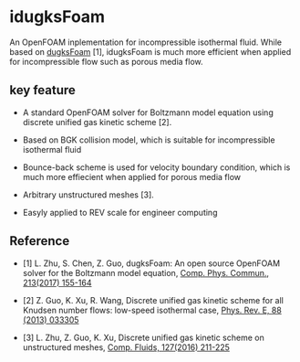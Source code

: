 # idugksFoam

An OpenFOAM inplementation for  incompressible isothermal fluid. While based on [dugksFoam][1] \[1\], idugksFoam is much more efficient when applied for incompressible flow such as porous media flow.

## key feature

- A standard OpenFOAM solver for Boltzmann model equation using discrete unified gas kinetic scheme \[2\].

- Based on BGK collision model, which is suitable for incompressible isothermal fluid

- Bounce-back scheme is used for velocity boundary condition, which is much more effiecient when applied for porous media flow

- Arbitrary unstructured meshes \[3\].

- Easyly applied to REV scale for engineer computing

## Reference

- \[1\] L. Zhu, S. Chen, Z. Guo, dugksFoam: An open source OpenFOAM solver for the Boltzmann model equation, [Comp. Phys. Commun., 213(2017) 155-164][2]

- \[2\] Z. Guo, K. Xu, R. Wang, Discrete unified gas kinetic scheme for all Knudsen number flows: low-speed isothermal case, [Phys. Rev. E, 88 (2013) 033305][3]

- \[3\] L. Zhu, Z. Guo, K. Xu, Discrete unified gas kinetic scheme on unstructured meshes, [Comp. Fluids, 127(2016) 211-225][4]

[1]: https://github.com/zhulianhua/dugksFoam "dugksFoam"

[2]: https://www.sciencedirect.com/science/article/pii/S0010465516303642 "dugksFoam article"

[3]: https://journals.aps.org/pre/abstract/10.1103/PhysRevE.88.033305 "DUGKS for isothermal fluid"

[4]: https://www.sciencedirect.com/science/article/pii/S0045793016000177 "DUGKS on unstructed mesh"
